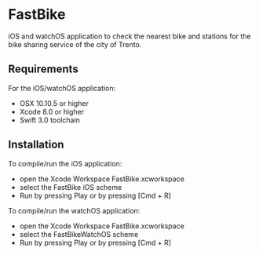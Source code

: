 # FastBike

iOS and watchOS application to check the nearest bike and stations for the bike sharing service of the city of Trento.

## Requirements

For the iOS/watchOS application:
* OSX 10.10.5 or higher
* Xcode 8.0 or higher
* Swift 3.0 toolchain

## Installation

To compile/run the iOS application:
* open the Xcode Workspace FastBike.xcworkspace
* select the FastBike iOS scheme
* Run by pressing Play or by pressing [Cmd + R]

To compile/run the watchOS application:
* open the Xcode Workspace FastBike.xcworkspace
* select the FastBikeWatchOS scheme
* Run by pressing Play or by pressing [Cmd + R]

